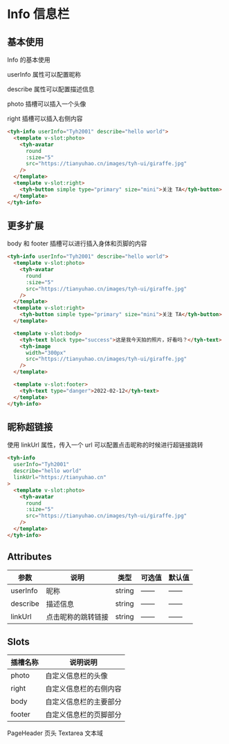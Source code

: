 # Info 信息栏

## 基本使用

Info 的基本使用

userInfo 属性可以配置昵称

describe 属性可以配置描述信息

photo 插槽可以插入一个头像

right 插槽可以插入右侧内容

<tyh-info userInfo="Tyh2001" describe="hello world">
  <template v-slot:photo>
    <tyh-avatar
      round
      :size="5"
      src="https://tianyuhao.cn/images/tyh-ui/giraffe.jpg"
    />
  </template>
  <template v-slot:right>
    <tyh-button simple type="primary" size="mini">关注 TA</tyh-button>
  </template>
</tyh-info>

```html
<tyh-info userInfo="Tyh2001" describe="hello world">
  <template v-slot:photo>
    <tyh-avatar
      round
      :size="5"
      src="https://tianyuhao.cn/images/tyh-ui/giraffe.jpg"
    />
  </template>
  <template v-slot:right>
    <tyh-button simple type="primary" size="mini">关注 TA</tyh-button>
  </template>
</tyh-info>
```

## 更多扩展

body 和 footer 插槽可以进行插入身体和页脚的内容

<tyh-info userInfo="Tyh2001" describe="hello world">
  <template v-slot:photo>
    <tyh-avatar
      round
      :size="5"
      src="https://tianyuhao.cn/images/tyh-ui/giraffe.jpg"
    />
  </template>
  <template v-slot:right>
    <tyh-button simple type="primary" size="mini">关注 TA</tyh-button>
  </template>

  <template v-slot:body>
    <tyh-text block type="success">这是我今天拍的照片，好看吗？</tyh-text>
    <tyh-image
      width="300px"
      src="https://tianyuhao.cn/images/tyh-ui/giraffe.jpg"
    />
  </template>

  <template v-slot:footer>
    <tyh-text type="danger">2022-02-12</tyh-text>
  </template>
</tyh-info>

```html
<tyh-info userInfo="Tyh2001" describe="hello world">
  <template v-slot:photo>
    <tyh-avatar
      round
      :size="5"
      src="https://tianyuhao.cn/images/tyh-ui/giraffe.jpg"
    />
  </template>
  <template v-slot:right>
    <tyh-button simple type="primary" size="mini">关注 TA</tyh-button>
  </template>

  <template v-slot:body>
    <tyh-text block type="success">这是我今天拍的照片，好看吗？</tyh-text>
    <tyh-image
      width="300px"
      src="https://tianyuhao.cn/images/tyh-ui/giraffe.jpg"
    />
  </template>

  <template v-slot:footer>
    <tyh-text type="danger">2022-02-12</tyh-text>
  </template>
</tyh-info>
```

## 昵称超链接

使用 linkUrl 属性，传入一个 url 可以配置点击昵称的时候进行超链接跳转

<tyh-info userInfo="Tyh2001" describe="hello world" linkUrl="https://tianyuhao.cn">  
  <template v-slot:photo>
    <tyh-avatar
      round
      :size="5"
      src="https://tianyuhao.cn/images/tyh-ui/giraffe.jpg"
    />
  </template>
</tyh-info>

```html
<tyh-info
  userInfo="Tyh2001"
  describe="hello world"
  linkUrl="https://tianyuhao.cn"
>
  <template v-slot:photo>
    <tyh-avatar
      round
      :size="5"
      src="https://tianyuhao.cn/images/tyh-ui/giraffe.jpg"
    />
  </template>
</tyh-info>
```

## Attributes

| 参数     | 说明               | 类型   | 可选值 | 默认值 |
| -------- | ------------------ | ------ | ------ | ------ |
| userInfo | 昵称               | string | ——     | ——     |
| describe | 描述信息           | string | ——     | ——     |
| linkUrl  | 点击昵称的跳转链接 | string | ——     | ——     |

## Slots

| 插槽名称 | 说明说明               |
| -------- | ---------------------- |
| photo    | 自定义信息栏的头像     |
| right    | 自定义信息栏的右侧内容 |
| body     | 自定义信息栏的主要部分 |
| footer   | 自定义信息栏的页脚部分 |

<tyh-turn-page style="margin: 50px 0">
  <tyh-turn-page-item direction="left" url="/component/pageHeader">
    PageHeader 页头
  </tyh-turn-page-item>
  <tyh-turn-page-item direction="right" url="/component/textarea">
    Textarea 文本域
  </tyh-turn-page-item>
</tyh-turn-page>
